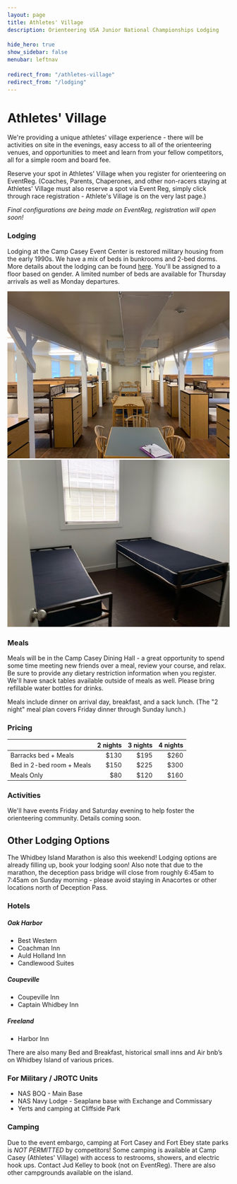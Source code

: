 ```yaml
---
layout: page
title: Athletes' Village
description: Orienteering USA Junior National Championships Lodging

hide_hero: true
show_sidebar: false
menubar: leftnav

redirect_from: "/athletes-village"
redirect_from: "/lodging"
---
```


# Athletes' Village

We're providing a unique athletes' village experience - there will be activities on site in the evenings, easy access to all of the orienteering venues, and opportunities to meet and learn from your fellow competitors, all for a simple room and board fee.

Reserve your spot in Athletes' Village when you register for orienteering on EventReg. (Coaches, Parents, Chaperones, and other non-racers staying at Athletes' Village must also reserve a spot via Event Reg, simply click through race registration - Athlete's Village is on the very last page.)

_Final configurations are being made on EventReg, registration will open soon!_

<!-- <a class="button is-info" href="https://eventreg.orienteeringusa.org/eventregister/a40/register/start/jn2020">Reserve your spot via EventReg</a>
-->

### Lodging

Lodging at the Camp Casey Event Center is restored military housing from the early 1990s. We have a mix of beds in bunkrooms and 2-bed dorms. More details about the lodging can be found <a href="https://casey.spu.edu/staying-at-camp-casey/lodging/">here</a>. You'll be assigned to a floor based on gender. A limited number of beds are available for Thursday arrivals as well as Monday departures. 

![Image of Bunkroom](./assets/img/Bunks.jpeg)
![Image of 2 Bed Dorm](./assets/img/2BedDorm.jpeg)


### Meals

Meals will be in the Camp Casey Dining Hall - a great opportunity to spend some time meeting new friends over a meal, review your course, and relax. Be sure to provide any dietary restriction information when you register. We'll have snack tables available outside of meals as well. Please bring refillable water bottles for drinks.

Meals include dinner on arrival day, breakfast, and a sack lunch. (The "2 night" meal plan covers Friday dinner through Sunday lunch.)

### Pricing

|  | 2 nights | 3 nights | 4 nights |
| ----- |  ---: |  ----: |      ---: |    
| Barracks bed + Meals | $130 | $195 |  $260 |
| Bed in 2-bed room + Meals | $150 | $225 | $300 | 
| Meals Only | $80 | $120 | $160 |

### Activities

We'll have events Friday and Saturday evening to help foster the orienteering community. Details coming soon.

## Other Lodging Options
The Whidbey Island Marathon is also this weekend! Lodging options are already filling up, book your lodging soon! Also note that due to the marathon, the deception pass bridge will close from roughly 6:45am to 7:45am on Sunday morning - please avoid staying in Anacortes or other locations north of Deception Pass.

### Hotels
##### Oak Harbor
* Best Western
* Coachman Inn
* Auld Holland Inn
* Candlewood Suites

##### Coupeville
* Coupeville Inn
* Captain Whidbey Inn

##### Freeland
* Harbor Inn

There are also many Bed and Breakfast, historical small inns and Air bnb’s on Whidbey Island of various prices.

### For Military / JROTC Units
* NAS BOQ - Main Base
* NAS Navy Lodge - Seaplane base with Exchange and Commissary
* Yerts and camping at Cliffside Park

### Camping
Due to the event embargo, camping at Fort Casey and Fort Ebey state parks is *NOT PERMITTED* by competitors! Some camping is available at Camp Casey (Athletes' Village) with access to restrooms, showers, and electric hook ups. Contact Jud Kelley to book (not on EventReg). There are also other campgrounds available on the island.


